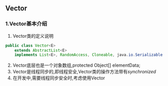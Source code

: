 ## Vector

### 1.Vector基本介绍
1. Vector类的定义说明
```java
public class Vector<E>
    extends AbstractList<E>
    implements List<E>, RandomAccess, Cloneable, java.io.Serializable
```
2. Vector底层也是一个对象数组,protected Object[] elementData;
3. Vector是线程同步的,即线程安全,Vector类的操作方法带有*synchronized*
4. 在开发中,需要线程同步安全时,考虑使用Vector

